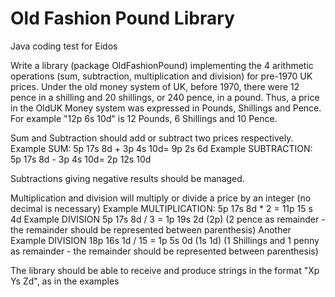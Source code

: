 # Old Fashion Pound Library
Java coding test for Eidos

Write a library (package OldFashionPound) implementing the 4 arithmetic operations (sum, subtraction, multiplication and division) for pre-1970 UK prices. 
Under the old money system of UK, before 1970, there were 12 pence in a shilling and 20 shillings, or 240 pence, in a pound. Thus, a price in the OldUK Money system was expressed in Pounds, Shillings and Pence. For example "12p 6s 10d" is 12 Pounds, 6 Shillings and 10 Pence.

Sum and Subtraction should add or subtract two prices respectively.
Example SUM:                  5p 17s 8d + 3p 4s 10d= 9p 2s 6d
Example SUBTRACTION:               5p 17s 8d - 3p 4s 10d= 2p 12s 10d

Subtractions giving negative results should be managed.

Multiplication and division will multiply or divide a price by an integer (no decimal is necessary)
Example MULTIPLICATION:         5p 17s 8d * 2 = 11p 15 s 4d
Example DIVISION                          5p 17s 8d / 3 = 1p 19s 2d (2p) (2 pence as remainder - the remainder should be represented between parenthesis)
Another Example DIVISION          18p 16s 1d / 15 = 1p 5s 0d   (1s 1d) (1 Shillings and 1 penny as remainder - the remainder should be represented between parenthesis)

The library should be able to receive and produce strings in the format "Xp Ys Zd", as in the examples

